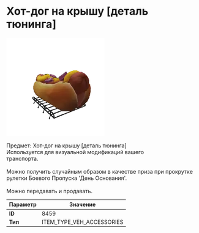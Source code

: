 # Хот-дог на крышу [деталь тюнинга]

![Item Image](../img/8459.webp?raw=true)

Предмет: Хот-дог на крышу [деталь тюнинга]<br>Используется для визуальной модификаций вашего<br>транспорта.<br><br>Можно получить случайным образом в качестве приза при прокрутке<br>рулетки Боевого Пропуска 'День Основания'.<br><br>Можно передавать и продавать.


| Параметр | Значение |
|----------|----------|
| **ID** | 8459 |
| **Тип** | ITEM_TYPE_VEH_ACCESSORIES |


